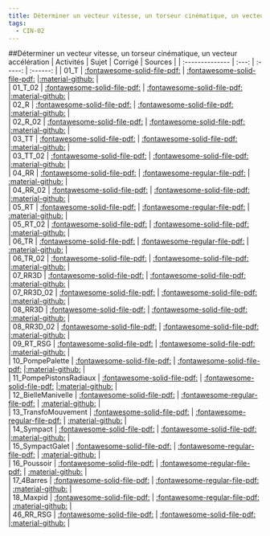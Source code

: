 ```yaml
---
title: Déterminer un vecteur vitesse, un torseur cinématique, un vecteur accélération 
tags:
  - CIN-02
---
```

[comment]: <> (Généré automatiquement par make_all_activites.py, creation_fichiers_activites)

##Déterminer un vecteur vitesse, un torseur cinématique, un vecteur accélération 
| Activités | Sujet | Corrigé | Sources  | 
| :-------------- | :---: | :-----: | :------: | 
| 01_T | [:fontawesome-solid-file-pdf:](https://xpessoles-cpge.fr/pdf/CIN-02_01_T_Sujet.pdf) | [:fontawesome-solid-file-pdf:](https://xpessoles-cpge.fr/pdf/CIN-02_01_T_Corrige.pdf) |[:material-github:](https://github.com/xpessoles/PSI_ExercicesCompetences/tree/main/ration/01_T) |  
| 01_T_02 | [:fontawesome-solid-file-pdf:](https://xpessoles-cpge.fr/pdf/CIN-02_01_T_02_Sujet.pdf) | [:fontawesome-solid-file-pdf:](https://xpessoles-cpge.fr/pdf/CIN-02_01_T_02_Corrige.pdf) |[:material-github:](https://github.com/xpessoles/PSI_ExercicesCompetences/tree/main/ration/01_T_02) |  
| 02_R | [:fontawesome-solid-file-pdf:](https://xpessoles-cpge.fr/pdf/CIN-02_02_R_Sujet.pdf) | [:fontawesome-solid-file-pdf:](https://xpessoles-cpge.fr/pdf/CIN-02_02_R_Corrige.pdf) |[:material-github:](https://github.com/xpessoles/PSI_ExercicesCompetences/tree/main/ration/02_R) |  
| 02_R_02 | [:fontawesome-solid-file-pdf:](https://xpessoles-cpge.fr/pdf/CIN-02_02_R_02_Sujet.pdf) | [:fontawesome-solid-file-pdf:](https://xpessoles-cpge.fr/pdf/CIN-02_02_R_02_Corrige.pdf) |[:material-github:](https://github.com/xpessoles/PSI_ExercicesCompetences/tree/main/ration/02_R_02) |  
| 03_TT | [:fontawesome-solid-file-pdf:](https://xpessoles-cpge.fr/pdf/CIN-02_03_TT_Sujet.pdf) | [:fontawesome-solid-file-pdf:](https://xpessoles-cpge.fr/pdf/CIN-02_03_TT_Corrige.pdf) |[:material-github:](https://github.com/xpessoles/PSI_ExercicesCompetences/tree/main/ration/03_TT) |  
| 03_TT_02 | [:fontawesome-solid-file-pdf:](https://xpessoles-cpge.fr/pdf/CIN-02_03_TT_02_Sujet.pdf) | [:fontawesome-solid-file-pdf:](https://xpessoles-cpge.fr/pdf/CIN-02_03_TT_02_Corrige.pdf) |[:material-github:](https://github.com/xpessoles/PSI_ExercicesCompetences/tree/main/ration/03_TT_02) |  
| 04_RR | [:fontawesome-solid-file-pdf:](https://xpessoles-cpge.fr/pdf/CIN-02_04_RR_Sujet.pdf) | [:fontawesome-regular-file-pdf:](https://xpessoles-cpge.fr/pdf/CIN-02_04_RR_Corrige.pdf) | [:material-github:](https://github.com/xpessoles/PSI_ExercicesCompetences/tree/main/ration/04_RR) |  
| 04_RR_02 | [:fontawesome-solid-file-pdf:](https://xpessoles-cpge.fr/pdf/CIN-02_04_RR_02_Sujet.pdf) | [:fontawesome-solid-file-pdf:](https://xpessoles-cpge.fr/pdf/CIN-02_04_RR_02_Corrige.pdf) |[:material-github:](https://github.com/xpessoles/PSI_ExercicesCompetences/tree/main/ration/04_RR_02) |  
| 05_RT | [:fontawesome-solid-file-pdf:](https://xpessoles-cpge.fr/pdf/CIN-02_05_RT_Sujet.pdf) | [:fontawesome-regular-file-pdf:](https://xpessoles-cpge.fr/pdf/CIN-02_05_RT_Corrige.pdf) | [:material-github:](https://github.com/xpessoles/PSI_ExercicesCompetences/tree/main/ration/05_RT) |  
| 05_RT_02 | [:fontawesome-solid-file-pdf:](https://xpessoles-cpge.fr/pdf/CIN-02_05_RT_02_Sujet.pdf) | [:fontawesome-solid-file-pdf:](https://xpessoles-cpge.fr/pdf/CIN-02_05_RT_02_Corrige.pdf) |[:material-github:](https://github.com/xpessoles/PSI_ExercicesCompetences/tree/main/ration/05_RT_02) |  
| 06_TR | [:fontawesome-solid-file-pdf:](https://xpessoles-cpge.fr/pdf/CIN-02_06_TR_Sujet.pdf) | [:fontawesome-regular-file-pdf:](https://xpessoles-cpge.fr/pdf/CIN-02_06_TR_Corrige.pdf) | [:material-github:](https://github.com/xpessoles/PSI_ExercicesCompetences/tree/main/ration/06_TR) |  
| 06_TR_02 | [:fontawesome-solid-file-pdf:](https://xpessoles-cpge.fr/pdf/CIN-02_06_TR_02_Sujet.pdf) | [:fontawesome-solid-file-pdf:](https://xpessoles-cpge.fr/pdf/CIN-02_06_TR_02_Corrige.pdf) |[:material-github:](https://github.com/xpessoles/PSI_ExercicesCompetences/tree/main/ration/06_TR_02) |  
| 07_RR3D | [:fontawesome-solid-file-pdf:](https://xpessoles-cpge.fr/pdf/CIN-02_07_RR3D_Sujet.pdf) | [:fontawesome-solid-file-pdf:](https://xpessoles-cpge.fr/pdf/CIN-02_07_RR3D_Corrige.pdf) |[:material-github:](https://github.com/xpessoles/PSI_ExercicesCompetences/tree/main/ration/07_RR3D) |  
| 07_RR3D_02 | [:fontawesome-solid-file-pdf:](https://xpessoles-cpge.fr/pdf/CIN-02_07_RR3D_02_Sujet.pdf) | [:fontawesome-solid-file-pdf:](https://xpessoles-cpge.fr/pdf/CIN-02_07_RR3D_02_Corrige.pdf) |[:material-github:](https://github.com/xpessoles/PSI_ExercicesCompetences/tree/main/ration/07_RR3D_02) |  
| 08_RR3D | [:fontawesome-solid-file-pdf:](https://xpessoles-cpge.fr/pdf/CIN-02_08_RR3D_Sujet.pdf) | [:fontawesome-solid-file-pdf:](https://xpessoles-cpge.fr/pdf/CIN-02_08_RR3D_Corrige.pdf) |[:material-github:](https://github.com/xpessoles/PSI_ExercicesCompetences/tree/main/ration/08_RR3D) |  
| 08_RR3D_02 | [:fontawesome-solid-file-pdf:](https://xpessoles-cpge.fr/pdf/CIN-02_08_RR3D_02_Sujet.pdf) | [:fontawesome-solid-file-pdf:](https://xpessoles-cpge.fr/pdf/CIN-02_08_RR3D_02_Corrige.pdf) |[:material-github:](https://github.com/xpessoles/PSI_ExercicesCompetences/tree/main/ration/08_RR3D_02) |  
| 09_RT_RSG | [:fontawesome-solid-file-pdf:](https://xpessoles-cpge.fr/pdf/CIN-02_09_RT_RSG_Sujet.pdf) | [:fontawesome-solid-file-pdf:](https://xpessoles-cpge.fr/pdf/CIN-02_09_RT_RSG_Corrige.pdf) |[:material-github:](https://github.com/xpessoles/PSI_ExercicesCompetences/tree/main/ration/09_RT_RSG) |  
| 10_PompePalette | [:fontawesome-solid-file-pdf:](https://xpessoles-cpge.fr/pdf/CIN-02_10_PompePalette_Sujet.pdf) | [:fontawesome-solid-file-pdf:](https://xpessoles-cpge.fr/pdf/CIN-02_10_PompePalette_Corrige.pdf) |[:material-github:](https://github.com/xpessoles/PSI_ExercicesCompetences/tree/main/ration/10_PompePalette) |  
| 11_PompePistonsRadiaux | [:fontawesome-solid-file-pdf:](https://xpessoles-cpge.fr/pdf/CIN-02_11_PompePistonsRadiaux_Sujet.pdf) | [:fontawesome-solid-file-pdf:](https://xpessoles-cpge.fr/pdf/CIN-02_11_PompePistonsRadiaux_Corrige.pdf) |[:material-github:](https://github.com/xpessoles/PSI_ExercicesCompetences/tree/main/ration/11_PompePistonsRadiaux) |  
| 12_BielleManivelle | [:fontawesome-solid-file-pdf:](https://xpessoles-cpge.fr/pdf/CIN-02_12_BielleManivelle_Sujet.pdf) | [:fontawesome-regular-file-pdf:](https://xpessoles-cpge.fr/pdf/CIN-02_12_BielleManivelle_Corrige.pdf) | [:material-github:](https://github.com/xpessoles/PSI_ExercicesCompetences/tree/main/ration/12_BielleManivelle) |  
| 13_TransfoMouvement | [:fontawesome-solid-file-pdf:](https://xpessoles-cpge.fr/pdf/CIN-02_13_TransfoMouvement_Sujet.pdf) | [:fontawesome-regular-file-pdf:](https://xpessoles-cpge.fr/pdf/CIN-02_13_TransfoMouvement_Corrige.pdf) | [:material-github:](https://github.com/xpessoles/PSI_ExercicesCompetences/tree/main/ration/13_TransfoMouvement) |  
| 14_Sympact | [:fontawesome-solid-file-pdf:](https://xpessoles-cpge.fr/pdf/CIN-02_14_Sympact_Sujet.pdf) | [:fontawesome-solid-file-pdf:](https://xpessoles-cpge.fr/pdf/CIN-02_14_Sympact_Corrige.pdf) |[:material-github:](https://github.com/xpessoles/PSI_ExercicesCompetences/tree/main/ration/14_Sympact) |  
| 15_SympactGalet | [:fontawesome-solid-file-pdf:](https://xpessoles-cpge.fr/pdf/CIN-02_15_SympactGalet_Sujet.pdf) | [:fontawesome-regular-file-pdf:](https://xpessoles-cpge.fr/pdf/CIN-02_15_SympactGalet_Corrige.pdf) | [:material-github:](https://github.com/xpessoles/PSI_ExercicesCompetences/tree/main/ration/15_SympactGalet) |  
| 16_Poussoir | [:fontawesome-solid-file-pdf:](https://xpessoles-cpge.fr/pdf/CIN-02_16_Poussoir_Sujet.pdf) | [:fontawesome-regular-file-pdf:](https://xpessoles-cpge.fr/pdf/CIN-02_16_Poussoir_Corrige.pdf) | [:material-github:](https://github.com/xpessoles/PSI_ExercicesCompetences/tree/main/ration/16_Poussoir) |  
| 17_4Barres | [:fontawesome-solid-file-pdf:](https://xpessoles-cpge.fr/pdf/CIN-02_17_4Barres_Sujet.pdf) | [:fontawesome-regular-file-pdf:](https://xpessoles-cpge.fr/pdf/CIN-02_17_4Barres_Corrige.pdf) | [:material-github:](https://github.com/xpessoles/PSI_ExercicesCompetences/tree/main/ration/17_4Barres) |  
| 18_Maxpid | [:fontawesome-solid-file-pdf:](https://xpessoles-cpge.fr/pdf/CIN-02_18_Maxpid_Sujet.pdf) | [:fontawesome-regular-file-pdf:](https://xpessoles-cpge.fr/pdf/CIN-02_18_Maxpid_Corrige.pdf) | [:material-github:](https://github.com/xpessoles/PSI_ExercicesCompetences/tree/main/ration/18_Maxpid) |  
| 46_RR_RSG | [:fontawesome-solid-file-pdf:](https://xpessoles-cpge.fr/pdf/CIN-02_46_RR_RSG_Sujet.pdf) | [:fontawesome-solid-file-pdf:](https://xpessoles-cpge.fr/pdf/CIN-02_46_RR_RSG_Corrige.pdf) |[:material-github:](https://github.com/xpessoles/PSI_ExercicesCompetences/tree/main/ration/46_RR_RSG) |  

